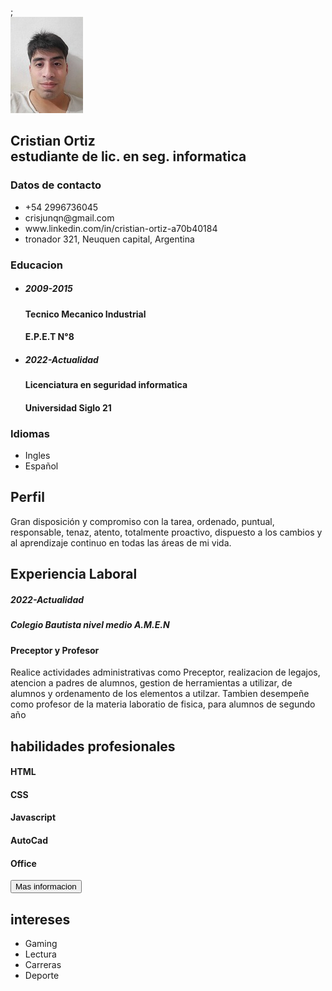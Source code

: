 <!DOCTYPE html>
<html lang="es">
<head>
    <meta charset="UTF-8">
    <meta http-equiv="X-UA-Compatible" content="IE=edge">
    <meta name="viewport" content="width=device-width, initial-scale=1.0">
    <link rel="stylesheet" href="https://cdnjs.cloudflare.com/ajax/libs/font-awesome/4.7.0/css/font-awesome.css" 
    integrity="sha512-5A8nwdMOWrSz20fDsjczgUidUBR8liPYU+WymTZP1lmY9G6Oc7HlZv156XqnsgNUzTyMefFTcsFH/tnJE/+xBg==" 
    crossorigin="anonymous" referrerpolicy="no-referrer" />;
    <link rel="stylesheet" type="text/css" href="/css/plantila.css">
</head>
<body>
<div class="contenedor"> 
    <div class="lado_izquierdo">
        <div class="textoPerfil">
            <div class="fotoPefil">
                <img src="/imagen/compacto.jpg">
            </div>
            <h2>Cristian Ortiz <br><span>estudiante de lic. en seg. informatica</span></h2>
        </div>
        <div class="InfoContacto">
            <h3 class="titulo"> Datos de contacto</h3>
            <ul>
                <li>
                    <span class="icono"><i class="fa fa-phone" aria-hidden="true"></i></span>
                    <span class="texto">+54 2996736045</span>
                </li>
                <li>
                    <span class="icono"><i class="fa fa-envelope" aria-hidden="true"></i></span>
                    <span class="texto">crisjunqn@gmail.com</span>
                </li>
                <li>
                    <span class="icono"><i class="fa fa-linkedin-square" aria-hidden="true"></i></span>
                    <span class="texto">www.linkedin.com/in/cristian-ortiz-a70b40184</span>
                </li>
                <li>
                    <span class="icono"><i class="fa fa-map-marker" aria-hidden="true"></i></span>
                    <span class="texto">tronador 321, Neuquen capital, Argentina</span>
                </li>
             </ul>
        </div>
        <div class="InfoContacto Educacion">
            <h3 class="titulo"> Educacion</h3>
            <ul>
                <li>
                    <h5>2009-2015</h5>
                    <h4>Tecnico Mecanico Industrial</h4>
                    <h4>E.P.E.T N°8</h4>
                </li>
                <li>
                    <h5>2022-Actualidad</h5>
                    <h4>Licenciatura en seguridad informatica</h4>
                    <h4>Universidad Siglo 21</h4>
                </li>
            </ul>
        </div>
        <div class="InfoContacto Idioma">
            <h3 class="titulo"> Idiomas</h3>
            <ul>
                <li>
                    <span class="texto">Ingles</span>
                    <span class="porcentaje">
                        <div style="width: 40%;"></div>
                    </span>
                </li>
                <li>
                    <span class="texto">Español</span>
                    <span class="porcentaje">
                        <div style="width: 100%;"></div>
                    </span>
                </li>
            </ul>
        </div>
    </div>
    <div class="lado_derecho">
        <div class="acerca_de_mi">
            <h2 class="titulo2">Perfil</h2>
            <p>Gran disposición y 
                compromiso con la tarea, 
                ordenado, puntual, 
                responsable, tenaz, atento, 
                totalmente proactivo, 
                dispuesto a los cambios y al 
                aprendizaje continuo en todas 
                las áreas de mi vida.
                </p>
        </div>
        <div class="acerca_de_mi">
            <h2 class="titulo2">Experiencia Laboral</h2>
            <div class="caja">
                <div class="años_compañia">
                    <h5>2022-Actualidad</h5>
                    <h5>Colegio Bautista nivel medio A.M.E.N</h5>
                </div>
                <div class="texto">
                    <h4>Preceptor y Profesor</h4>
                    <p>Realice actividades administrativas como Preceptor, realizacion de legajos,
                        atencion a padres de alumnos, gestion de herramientas a utilizar, de alumnos y ordenamento
                        de los elementos a utilzar. Tambien desempeñe como profesor de la materia laboratio
                        de fisica, para alumnos de segundo año 
                    </p>
                </div>
            </div>
        </div>
        <div class="acerca_de_mi hablidades">
            <h2 class="titulo2">habilidades profesionales</h2>
            <div class="caja">
                <h4>HTML</h4>
                <div class="porcentaje">
                    <div style="width: 40%;"></div>
                </div>
            </div>
            <div class="caja">
                <h4>CSS</h4>
                <div class="porcentaje">
                    <div style="width: 40%;"></div>
                </div>
            </div>
            <div class="caja">
                <h4>Javascript</h4>
                <div class="porcentaje">
                    <div style="width: 40%;"></div>
                </div>
            </div>
            <div class="caja">
                <h4>AutoCad</h4>
                <div class="porcentaje">
                    <div style="width: 75%;"></div>
                </div>
            </div><div class="caja">
                <h4>Office</h4>
                <div class="porcentaje">
                    <div style="width: 80%;"></div>
                </div>
            </div>
        </div>
        <div class="intereses">
            <button class="LeerMas" id="mostrarTexto_btn">Mas informacion</button>
            <div class="esconder" id="mostrarTexto">
                <h2 class="titulo2">intereses</h2>
                 <ul>
                    <li><i class="fa fa-gamepad" aria-hidden="true"></i> Gaming</li>
                    <li><i class="fa fa-book" aria-hidden="true"></i> Lectura</li>
                    <li><i class="fa fa-flag-checkered" aria-hidden="true"></i> Carreras</li>
                    <li><i class="fa fa-heartbeat" aria-hidden="true"></i> Deporte</li>
                </ul>
            </div>
        </div>
        <script src="/java/cv.js"></script>
    </div>

</div> 
</body>
</html>